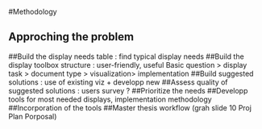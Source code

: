 #Methodology ##	Approching the problem ##Build the display needs table : find typical display needs##Build the display toolbox structure : user-friendly, useful
Basic question > display task > document type > visualization> implementation##Build suggested solutions : use of existing viz + developp new##Assess quality of suggested solutions : users survey ?##Prioritize the needs##Developp tools for most needed displays, implementation methodology##Incorporation of the tools
##Master thesis workflow 
(grah slide 10 Proj Plan Porposal)